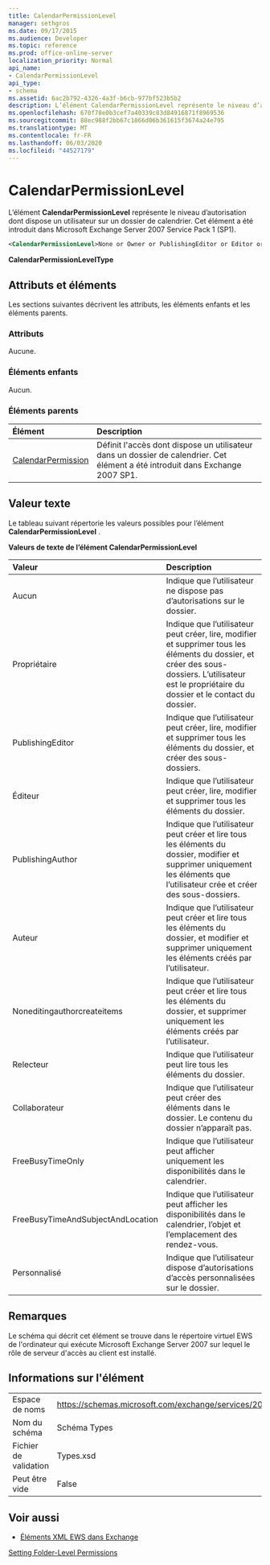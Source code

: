 ```yaml
---
title: CalendarPermissionLevel
manager: sethgros
ms.date: 09/17/2015
ms.audience: Developer
ms.topic: reference
ms.prod: office-online-server
localization_priority: Normal
api_name:
- CalendarPermissionLevel
api_type:
- schema
ms.assetid: 6ac2b792-4326-4a3f-b6cb-977bf523b5b2
description: L’élément CalendarPermissionLevel représente le niveau d’autorisation dont dispose un utilisateur sur un dossier de calendrier. Cet élément a été introduit dans Microsoft Exchange Server 2007 Service Pack 1 (SP1).
ms.openlocfilehash: 670f78e0b3cef7a40339c83d84916871f8969536
ms.sourcegitcommit: 88ec988f2bb67c1866d06b361615f3674a24e795
ms.translationtype: MT
ms.contentlocale: fr-FR
ms.lasthandoff: 06/03/2020
ms.locfileid: "44527179"
---
```

# <a name="calendarpermissionlevel"></a>CalendarPermissionLevel

L’élément **CalendarPermissionLevel** représente le niveau d’autorisation dont dispose un utilisateur sur un dossier de calendrier. Cet élément a été introduit dans Microsoft Exchange Server 2007 Service Pack 1 (SP1). 
  
```xml
<CalendarPermissionLevel>None or Owner or PublishingEditor or Editor or PublishingAuthor or Author or NoneditingAuthor or Reviewer or Contributor or FreeBusyTimeOnly or FreeBusyTimeAndSubjectAndLocation or Custom</CalendarPermissionLevel>
```

 **CalendarPermissionLevelType**
## <a name="attributes-and-elements"></a>Attributs et éléments

Les sections suivantes décrivent les attributs, les éléments enfants et les éléments parents.
  
### <a name="attributes"></a>Attributs

Aucune.
  
### <a name="child-elements"></a>Éléments enfants

Aucun.
  
### <a name="parent-elements"></a>Éléments parents

|**Élément**|**Description**|
|:-----|:-----|
|[CalendarPermission](calendarpermission.md) <br/> |Définit l'accès dont dispose un utilisateur dans un dossier de calendrier. Cet élément a été introduit dans Exchange 2007 SP1.  <br/> |
   
## <a name="text-value"></a>Valeur texte

Le tableau suivant répertorie les valeurs possibles pour l’élément **CalendarPermissionLevel** . 
  
**Valeurs de texte de l’élément CalendarPermissionLevel**

|**Valeur**|**Description**|
|:-----|:-----|
|Aucun  <br/> |Indique que l’utilisateur ne dispose pas d’autorisations sur le dossier.  <br/> |
|Propriétaire  <br/> |Indique que l’utilisateur peut créer, lire, modifier et supprimer tous les éléments du dossier, et créer des sous-dossiers. L’utilisateur est le propriétaire du dossier et le contact du dossier.  <br/> |
|PublishingEditor  <br/> |Indique que l’utilisateur peut créer, lire, modifier et supprimer tous les éléments du dossier, et créer des sous-dossiers.  <br/> |
|Éditeur  <br/> |Indique que l’utilisateur peut créer, lire, modifier et supprimer tous les éléments du dossier.  <br/> |
|PublishingAuthor  <br/> |Indique que l’utilisateur peut créer et lire tous les éléments du dossier, modifier et supprimer uniquement les éléments que l’utilisateur crée et créer des sous-dossiers.  <br/> |
|Auteur  <br/> |Indique que l’utilisateur peut créer et lire tous les éléments du dossier, et modifier et supprimer uniquement les éléments créés par l’utilisateur.  <br/> |
|Noneditingauthorcreateitems  <br/> |Indique que l’utilisateur peut créer et lire tous les éléments du dossier, et supprimer uniquement les éléments créés par l’utilisateur.  <br/> |
|Relecteur  <br/> |Indique que l’utilisateur peut lire tous les éléments du dossier.  <br/> |
|Collaborateur  <br/> |Indique que l’utilisateur peut créer des éléments dans le dossier. Le contenu du dossier n’apparaît pas.  <br/> |
|FreeBusyTimeOnly  <br/> |Indique que l’utilisateur peut afficher uniquement les disponibilités dans le calendrier.  <br/> |
|FreeBusyTimeAndSubjectAndLocation  <br/> |Indique que l’utilisateur peut afficher les disponibilités dans le calendrier, l’objet et l’emplacement des rendez-vous.  <br/> |
|Personnalisé  <br/> |Indique que l’utilisateur dispose d’autorisations d’accès personnalisées sur le dossier.  <br/> |
   
## <a name="remarks"></a>Remarques

Le schéma qui décrit cet élément se trouve dans le répertoire virtuel EWS de l'ordinateur qui exécute Microsoft Exchange Server 2007 sur lequel le rôle de serveur d'accès au client est installé.
  
## <a name="element-information"></a>Informations sur l'élément

|||
|:-----|:-----|
|Espace de noms  <br/> |https://schemas.microsoft.com/exchange/services/2006/types  <br/> |
|Nom du schéma  <br/> |Schéma Types  <br/> |
|Fichier de validation  <br/> |Types.xsd  <br/> |
|Peut être vide  <br/> |False  <br/> |
   
## <a name="see-also"></a>Voir aussi



- [Éléments XML EWS dans Exchange](ews-xml-elements-in-exchange.md)


[Setting Folder-Level Permissions](https://msdn.microsoft.com/library/c7530e86-5112-401c-b10a-9c054ae59f07%28Office.15%29.aspx)

